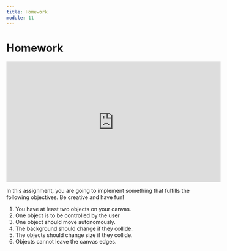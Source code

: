 ```yaml
---
title: Homework
module: 11
---
```


# Homework

<iframe width="560" height="315" src="https://www.youtube.com/embed/ImyJjyghjP8" frameborder="0" allow="accelerometer; autoplay; encrypted-media; gyroscope; picture-in-picture" allowfullscreen></iframe>

In this assignment, you are going to implement something that fulfills the following objectives. Be creative and have fun!

1. You have at least two objects on your canvas.
2. One object is to be controlled by the user
3. One object should move autonomously.
4. The background should change if they collide.
5. The objects should change size if they collide.
6. Objects cannot leave the canvas edges.
